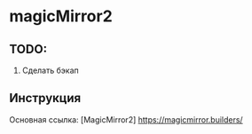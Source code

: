 # magicMirror2

## TODO:
1. Сделать бэкап

## Инструкция
Основная ссылка: [MagicMirror2] https://magicmirror.builders/
